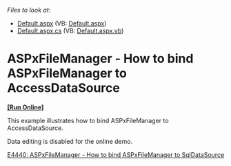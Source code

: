 <!-- default file list -->
*Files to look at*:

* [Default.aspx](./CS/WebSite/Default.aspx) (VB: [Default.aspx](./VB/WebSite/Default.aspx))
* [Default.aspx.cs](./CS/WebSite/Default.aspx.cs) (VB: [Default.aspx.vb](./VB/WebSite/Default.aspx.vb))
<!-- default file list end -->
# ASPxFileManager - How to bind ASPxFileManager to AccessDataSource
<!-- run online -->
**[[Run Online]](https://codecentral.devexpress.com/e4426/)**
<!-- run online end -->


<p>This example illustrates how to bind ASPxFileManager to AccessDataSource.</p><p>Data editing is disabled for the online demo.</p><p><a href="https://www.devexpress.com/Support/Center/p/E4440">E4440: ASPxFileManager - How to bind ASPxFileManager to SqlDataSource</a></p>

<br/>



